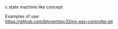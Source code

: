 c state machine like concept  
  
Examples of use:  
https://github.com/bhivert/pic32mx-psx-controller.git
